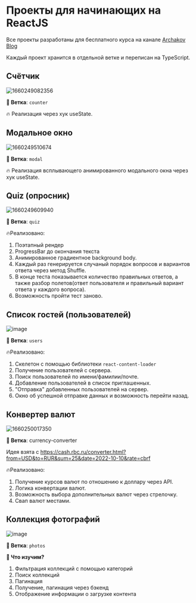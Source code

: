 # Проекты для начинающих на ReactJS

Все проекты разработаны для бесплатного курса на канале [Archakov Blog](https://www.youtube.com/c/ArchakovBlog)

Каждый проект хранится в отдельной ветке и переписан на TypeScript.

## Счётчик
![1660249082356](https://user-images.githubusercontent.com/12086860/184235207-2d20299a-0b9a-40e6-acf7-be582f6ecbfe.png)

**🌿 Ветка**: `counter`

🔥 Реализация через хук useState.

## Модальное окно
![1660249510674](https://user-images.githubusercontent.com/12086860/184235807-bfb5d74b-68dc-4903-8b15-e18f6427fcc2.png)

**🌿 Ветка**: `modal`

🔥 Реализация всплывающего анимированного модального окна через хук useState.

## Quiz (опросник)
![1660249609940](https://user-images.githubusercontent.com/12086860/184236063-9f807f93-f6a4-4577-9a12-443ff1d3fd43.png)

**🌿 Ветка**: `quiz`

🔥Реализовано:
1. Поэтапный рендер
2. ProgressBar до окончания текста
3. Анимированное градиентное background body.
4. Каждый раз генерируется случаный порядок вопросов и вариантов ответа через метод Shuffle.
5. В конце теста показывается количество правильных ответов, а также разбор полетов(ответ пользователя и правильный вариант ответа у каждого вопроса).
6. Возможность пройти тест заново.

## Список гостей (пользователей)
![image](https://user-images.githubusercontent.com/82458628/194759049-8d04a421-de58-4b31-8e76-26e9fbb959aa.png)

**🌿 Ветка**: `users`

🔥Реализовано:
1. Скелетон с помощью библиотеки `react-content-loader`
2. Получение пользователей с сервера.
3. Поиск пользователей по имени/фамилии/почте.
4. Добавление пользователей в список приглашенных.
5. "Отправка" добавленных пользователей на сервер.
6. Окно об успешной отправке данных и возможность перейти назад.

## Конвертер валют
![1660250017350](https://user-images.githubusercontent.com/12086860/184237245-dd26fc7e-1b84-4490-b9cf-3d40a4ded550.png)

**🌿 Ветка**: currency-converter

Идея взята с https://cash.rbc.ru/converter.html?from=USD&to=RUR&sum=25&date=2022-10-10&rate=cbrf

🔥Реализовано:
1. Получение курсов валют по отношению к доллару через API.
2. Логика конвертации валют.
3. Возможность выбора дополнительных валют через стрелочку.
4. Свап валют местами.

## Коллекция фотографий
![image](https://user-images.githubusercontent.com/82458628/194948698-530c4975-ee38-45c0-8236-b4af727b493c.png)

**🌿 Ветка**: `photos`

**👀 Что изучим?**
1. Фильтрация коллекций с помощью категорий
2. Поиск коллекций
3. Пагинация
4. Получение, пагинация через бэкенд
5. Отображение информации о загрузке контента
